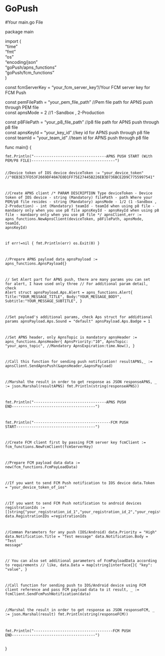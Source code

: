 <h1><a id="GoPush_0"></a>GoPush</h1>
<p>#Your main.go File</p>
<p>package main</p>
<p>import (<br>
“time”<br>
“fmt”<br>
“os”<br>
“encoding/json”<br>
“goPush/apns_functions”<br>
“goPush/fcm_functions”<br>
)</p>
<p>const fcmServerKey = “your_fcm_server_key”//Your FCM server key for FCM Push</p>
<p>const pemFilePath  = “your_pem_file_path”                                        //Pem file path for APNS push through PEM file<br>
const apnsMode = 2                                                                       //1 -Sandbox , 2-Production</p>
<p>const p8FilePath  = “your_p8_file_path”                 //p8 file path for APNS push through p8 file<br>
const apnsKeyId  = “your_key_id”                                                        //key id for APNS push through p8 file<br>
const teamId  = “your_team_id”                                                          //team id for APNS push through p8 file</p>
<p>func main()  {</p>
<pre><code>fmt.Println(&quot;---------------------------------APNS PUSH START (With PEM/P8 FILE)--------------------------------------&quot;)

//Device token of IOS device
deviceToken := &quot;your_device_token&quot; //&quot;0EB3E37FD53F2669DF40A7E0D1FF75E27445B226EB3D736BCE2D9C7755997541&quot;


//Create APNS client
/*  PARAM               DESCRIPTION                              Type
    deviceToken      - Device token of IOS device               - string (Mandatory)
    filePath         - path Where your PEM/p8 file resides      - string (Mandatory)
    apnsMode         - 1/2 (1 -Sandbox , 2-Production)          - int (Mandatory)
    teamId           - teamId when using p8 file                - mandaory only when you use p8 file
    apnsKeyId        - apnsKeyId when using p8 file             - mandaory only when you use p8 file
*/
apnsClient,err := apns_functions.NewApnsClient(deviceToken, p8FilePath, apnsMode, teamId, apnsKeyId)

if err!=nil {
    fmt.Println(err)
    os.Exit(0)
}

//Prepare APNS payload data
apnsPayload := apns_functions.ApnsPayload{}


// Set Alert part for APNS push, there are many params you can set for alert, I have used only three
// For additional param detail, check Alert struct
apnsPayload.Aps.Alert = apns_functions.Alert{
    Title:&quot;YOUR_MESSAGE_TITLE&quot;,
    Body:&quot;YOUR_MESSAGE_BODY&quot;,
    Subtitle:&quot;YOUR_MESSAGE_SUBTITLE&quot;,
}

//Set payload's additional params, check Aps struct for addidtional params
apnsPayload.Aps.Sound = &quot;default&quot;
apnsPayload.Aps.Badge = 1


//Set APNS header, only ApnsTopic is mandatory
apnsHeader := apns_functions.ApnsHeader{
    ApnsPriority:&quot;10&quot;,
    ApnsTopic: &quot;your_apns_topic&quot;,  //Mandatory
    ApnsExpiration:time.Now(),
}


//Call this function for sending push notification!
resultAPNS,_ := apnsClient.SendApnsPush(&amp;apnsHeader,&amp;apnsPayload)

//Marshal the result in order to get response as JSON
responseAPNS, _ := json.Marshal(resultAPNS)
fmt.Println(string(responseAPNS))


fmt.Println(&quot;---------------------------------APNS PUSH END--------------------------------------&quot;)



fmt.Println(&quot;-----------------------------------FCM PUSH START------------------------------------&quot;)

//Create FCM client first by passing FCM server key
fcmClient := fcm_functions.NewFcmClient(fcmServerKey)

//Prepare FCM payload data
data := new(fcm_functions.FcmPayLoadData)

//If you want to send FCM Push notification to IOS device
data.Token = &quot;your_device_token_of_ios&quot;

//If you want to send FCM Push notification to android devices
registrationIds := []string{&quot;your_registration_id_1&quot;,&quot;your_registration_id_2&quot;,&quot;your_registration_id_3&quot;}
data.RegistrationIDs =registrationIds

//Comman Parameters for any push (IOS/Android)
data.Priority = &quot;High&quot;
data.Notification.Title = &quot;Test message&quot;
data.Notification.Body = &quot;Test message&quot;

// You can also set additional parameters of FcmPayloadData according to requirements
// like,
    data.Data =  map[string]interface{}{
        &quot;key&quot;: &quot;value&quot;,
        }


//Call function for sending push to IOS/Android device using FCM client reference and pass FCM payload data to it
result, _ := fcmClient.SendFcmPushNotification(data)

//Marshal the result in order to get response as JSON
responseFCM, _ := json.Marshal(result)
fmt.Println(string(responseFCM))

fmt.Println(&quot;------------------------------------FCM PUSH END--------------------------------------&quot;)
</code></pre>
<p>}</p>
